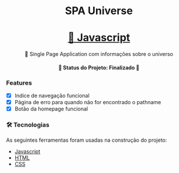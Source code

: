 <h1 align="center">SPA Universe </h1>

<h1 align="center">
    <a href="https://pt-br.reactjs.org/">🔗 Javascript</a>
</h1>
<p align="center">🚀 Single Page Application com informações sobre o universo</p>

<h4 align="center"> 
	🚧  Status do Projeto: Finalizado  🚧
</h4>

### Features

- [x] Indice de navegação funcional
- [x] Página de erro para quando não for encontrado o pathname
- [x] Botão da homepage funcional

### 🛠 Tecnologias

As seguintes ferramentas foram usadas na construção do projeto:

- [Javascript](https://developer.mozilla.org/pt-BR/docs/Web/JavaScript)
- [HTML](https://developer.mozilla.org/pt-BR/docs/Web/HTML)
- [CSS](https://developer.mozilla.org/pt-BR/docs/Web/CSS)